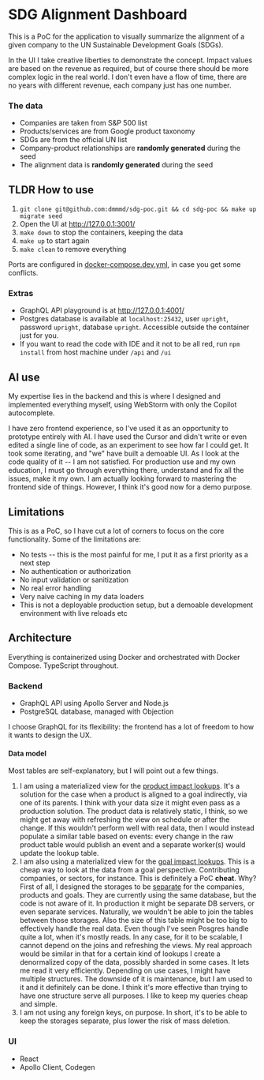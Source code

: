 # SDG Alignment Dashboard
This is a PoC for the application to visually summarize the alignment of a given company to the UN Sustainable Development Goals (SDGs).

In the UI I take creative liberties to demonstrate the concept. Impact values are based on the revenue as required, but of course there should be more complex logic in the real world. I don't even have a flow of time, there are no years with different revenue, each company just has one number.

### The data
- Companies are taken from S&P 500 list
- Products/services are from Google product taxonomy
- SDGs are from the official UN list
- Company-product relationships are **randomly generated** during the seed
- The alignment data is **randomly generated** during the seed

## TLDR How to use
1. `git clone git@github.com:dmmmd/sdg-poc.git && cd sdg-poc && make up migrate seed`
2. Open the UI at http://127.0.0.1:3001/
3. `make down` to stop the containers, keeping the data
4. `make up` to start again
5. `make clean` to remove everything

Ports are configured in [docker-compose.dev.yml](dev-env/docker-compose.dev.yml), in case you get some conflicts.

### Extras
- GraphQL API playground is at http://127.0.0.1:4001/
- Postgres database is available at `localhost:25432`, user `upright`, password `upright`, database `upright`. Accessible outside the container just for you.
- If you want to read the code with IDE and it not to be all red, run `npm install` from host machine under `/api` and `/ui`

## AI use
My expertise lies in the backend and this is where I designed and implemented everything myself, using WebStorm with only the Copilot autocomplete.

I have zero frontend experience, so I've used it as an opportunity to prototype entirely with AI. I have used the Cursor and didn't write or even edited a single line of code, as an experiment to see how far I could get. It took some iterating, and "we" have built a demoable UI. As I look at the code quality of it -- I am not satisfied. For production use and my own education, I must go through everything there, understand and fix all the issues, make it my own. I am actually looking forward to mastering the frontend side of things. However, I think it's good now for a demo purpose. 

## Limitations
This is as a PoC, so I have cut a lot of corners to focus on the core functionality. Some of the limitations are:
- No tests -- this is the most painful for me, I put it as a first priority as a next step
- No authentication or authorization
- No input validation or sanitization
- No real error handling
- Very naive caching in my data loaders
- This is not a deployable production setup, but a demoable development environment with live reloads etc

## Architecture
Everything is containerized using Docker and orchestrated with Docker Compose. TypeScript throughout.

### Backend
- GraphQL API using Apollo Server and Node.js
- PostgreSQL database, managed with Objection

I choose GraphQL for its flexibility: the frontend has a lot of freedom to how it wants to design the UX.

#### Data model
Most tables are self-explanatory, but I will point out a few things.

1. I am using a materialized view for the [product impact lookups](api/src/storage/migrations/20250906015525_create_product_impact_view.ts). It's a solution for the case when a product is aligned to a goal indirectly, via one of its parents. I think with your data size it might even pass as a production solution. The product data is relatively static, I think, so we might get away with refreshing the view on schedule or after the change. If this wouldn't perform well with real data, then I would instead populate a similar table based on events: every change in the raw product table would publish an event and a separate worker(s) would update the lookup table.
2. I am also using a materialized view for the [goal impact lookups](api/src/storage/migrations/20250906101252_create_goal_impact_view.ts). This is a cheap way to look at the data from a goal perspective. Contributing companies, or sectors, for instance. This is definitely a PoC **cheat**. Why? First of all, I designed the storages to be [separate](api/src/storage/storageFeatures.ts) for the companies, products and goals. They are currently using the same database, but the code is not aware of it. In production it might be separate DB servers, or even separate services. Naturally, we wouldn't be able to join the tables between those storages. Also the size of this table might be too big to effectively handle the real data. Even though I've seen Posgres handle quite a lot, when it's mostly reads. In any case, for it to be scalable, I cannot depend on the joins and refreshing the views. My real approach would be similar in that for a certain kind of lookups I create a denormalized copy of the data, possibly sharded in some cases. It lets me read it very efficiently. Depending on use cases, I might have multiple structures. The downside of it is maintenance, but I am used to it and it definitely can be done. I think it's more effective than trying to have one structure serve all purposes. I like to keep my queries cheap and simple.  
3. I am not using any foreign keys, on purpose. In short, it's to be able to keep the storages separate, plus lower the risk of mass deletion.

### UI
- React
- Apollo Client, Codegen
